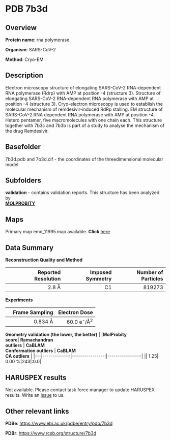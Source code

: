 # PDB 7b3d

## Overview

**Protein name**: rna polymerase

**Organism**: SARS-CoV-2

**Method**: Cryo-EM

## Description

Electron microscopy structure of elongating SARS-CoV-2 RNA-dependent RNA polymerase (Rdrp) with AMP at position -4 (structure 3). Structure of elongating SARS-CoV-2 RNA-dependent RNA polymerase with AMP at position -4 (structure 3). Cryo-electron microscopy is used to establish the molecular mechanism of remdesivir-induced RdRp stalling. EM structure of SARS-CoV-2 RNA dependent RNA polymerase with AMP at position -4. Hetero pentamer, five macromolecules with one chain each. This structure together with 7b3c and 7b3b is part of a study to analyse the mechanism of the drug Remdesivir.

## Basefolder

7b3d.pdb and 7b3d.cif - the coordinates of the threedimensional molecular model

## Subfolders





**validation** - contains validation reports. This structure has been analyzed by <br>  [**MOLPROBITY**](https://github.com/thorn-lab/coronavirus_structural_task_force/tree/master/pdb/rna_polymerase/SARS-CoV-2/7b3d/validation/molprobity)    



## Maps

Primary map emd_11995.map available. **Click** [here](http://ftp.wwpdb.org/pub/emdb/structures/EMD-11995/map/) 

## Data Summary
**Reconstruction Quality and Method**

|   | Reported Resolution | Imposed Symmetry | Number of Particles |
|---|-------------:|----------------:|--------------:|
|   |2.8 Å|C1|819273|

**Experiments**

|   | Frame Sampling | Electron Dose |
|---|-------------:|----------------:|
|   |0.834 Å|60.0 e<sup>-</sup>/Å<sup>2</sup>|

**Geometry validation (the lower, the better)**
|   |**MolProbity<br>score**| **Ramachandran<br>outliers** | **CaBLAM<br>Conformation outliers** | **CaBLAM<br>CA outliers** |
|---|-------------:|----------------:|----------------:|
||  1.25|  0.00 %|243|:0.0|

## HARUSPEX results

Not available. Please contact task force manager to update HARUSPEX results. Write an [issue](https://github.com/thorn-lab/coronavirus_structural_task_force/issues) to us.

## Other relevant links 
**PDBe**:  https://www.ebi.ac.uk/pdbe/entry/pdb/7b3d
 
**PDBr**: https://www.rcsb.org/structure/7b3d 
